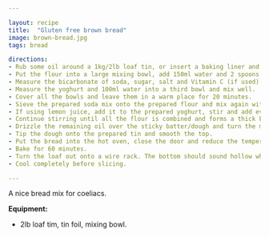 ```yaml
---

layout: recipe
title:  "Gluten free brown bread"
image: brown-bread.jpg
tags: bread

directions:
- Rub some oil around a 1kg/2lb loaf tin, or insert a baking liner and pre-heat the oven.
- Put the flour into a large mixing bowl, add 150ml water and 2 spoons of the oil. Mix with a fork or pastry cutter to make fine breadcrumbs without any lumps.
- Measure the bicarbonate of soda, sugar, salt and Vitamin C (if used) into another bowl and stir to combine.
- Measure the yoghurt and 100ml water into a third bowl and mix well.
- Cover all the bowls and leave them in a warm place for 20 minutes.
- Sieve the prepared soda mix onto the prepared flour and mix again with a fork, breaking up any lumps.
- If using lemon juice, add it to the prepared yoghurt, stir and add everything to the flour bowl.
- Continue stirring until all the flour is combined and forms a thick batter.
- Drizzle the remaining oil over the sticky batter/dough and turn the mixture a couple of times in the bowl to encourage the formation of a doughy mass.
- Tip the dough onto the prepared tin and smooth the top.
- Put the bread into the hot oven, close the door and reduce the temperature immediately to the lower heat.
- Bake for 60 minutes.
- Turn the loaf out onto a wire rack. The bottom should sound hollow when tapped.
- Cool completely before slicing.

---
```


A nice bread mix for coeliacs.


**Equipment:**
- 2lb loaf tim, tin foil, mixing bowl.